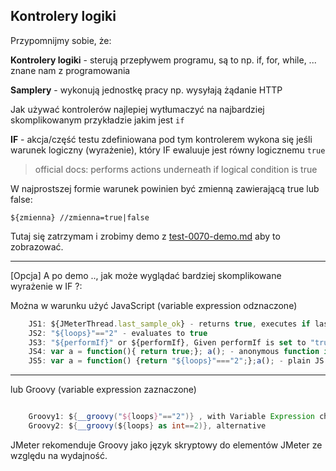 ## Kontrolery logiki

Przypomnijmy sobie, że:

**Kontrolery logiki** - sterują przepływem programu, są to np. if, for, while, ... znane nam z programowania

**Samplery** - wykonują jednostkę pracy np. wysyłają żądanie HTTP

Jak używać kontrolerów najlepiej wytłumaczyć na najbardziej skomplikowanym przykładzie jakim jest ``if``

**IF** - akcja/część testu zdefiniowana pod tym kontrolerem wykona się jeśli warunek logiczny (wyrażenie), który IF ewaluuje jest równy logicznemu `true`
> official docs: performs actions underneath if logical condition is true

W najprostszej formie warunek powinien być zmienną zawierającą true lub false:

    ${zmienna} //zmienna=true|false

Tutaj się zatrzymam i zrobimy demo z [test-0070-demo.md](test-0070-demo.md) aby to zobrazować.

***

[Opcja] A po demo .., jak może wyglądać bardziej skomplikowane wyrażenie w IF ?:

Można w warunku użyć JavaScript (variable expression odznaczone)

```javascript 
    JS1: ${JMeterThread.last_sample_ok} - returns true, executes if last sample in execution chain was OK
    JS2: "${loops}"=="2" - evaluates to true
    JS3: "${performIf}" or ${performIf}, Given performIf is set to "true"
    JS4: var a = function(){ return true;}; a(); - anonymous function in JS
    JS5: var a = function() {return "${loops}"==="2";};a(); - plain JS executed, strict comparisom
```
***
lub Groovy (variable expression zaznaczone)
```groovy 

    Groovy1: ${__groovy("${loops}"=="2")} , with Variable Expression checked
    Groovy2: ${__groovy(${loops} as int==2)}, alternative
```

JMeter rekomenduje Groovy jako język skryptowy do elementów JMeter ze względu na wydajność.